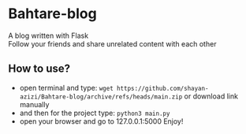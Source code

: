 # Bahtare-blog <br>

A blog written with Flask <br>
Follow your friends and share unrelated content with each other

## How to use?
- open terminal and type: `wget https://github.com/shayan-azizi/Bahtare-blog/archive/refs/heads/main.zip` or download link manually
- and then for the project type: `python3 main.py`
- open your browser and go to 127.0.0.1:5000
Enjoy!


<br>
